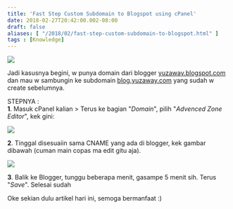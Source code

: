 ```yaml
---
title: 'Fast Step Custom Subdomain to Blogspot using cPanel'
date: 2018-02-27T20:42:00.002-08:00
draft: false
aliases: [ "/2018/02/fast-step-custom-subdomain-to-blogspot.html" ]
tags : [Knowledge]
---
```


[![](https://3.bp.blogspot.com/-f-6xpD-wILQ/WpYs0W48nBI/AAAAAAAACac/6YxS9SnPeXEIQrkI4xfjIg8psgwilDnFQCLcBGAs/s320/fastwaycustomsubdomaintoblogspot.jpg)](https://3.bp.blogspot.com/-f-6xpD-wILQ/WpYs0W48nBI/AAAAAAAACac/6YxS9SnPeXEIQrkI4xfjIg8psgwilDnFQCLcBGAs/s1600/fastwaycustomsubdomaintoblogspot.jpg)

  
Jadi kasusnya begini, w punya domain dari blogger [yuzaway.blogspot.com](http://yuzaway.blogspot.com/) dan mau w sambungin ke subdomain [blog.yuzaway.com](http://blog.yuzaway.com/) yang sudah w create sebelumnya.  
  
STEPNYA :  
**1**. Masuk cPanel kalian > Terus ke bagian "_Domain_", pilih "_Advenced Zone Editor_", kek gini:  

[![](https://2.bp.blogspot.com/--zhHZQ1om_U/WpYx1ePHPsI/AAAAAAAACas/uyBJk1zSgMM40TngiJ8Fn4lfJGX3WLHQACEwYBhgL/s640/Image%2B1.png)](https://2.bp.blogspot.com/--zhHZQ1om_U/WpYx1ePHPsI/AAAAAAAACas/uyBJk1zSgMM40TngiJ8Fn4lfJGX3WLHQACEwYBhgL/s1600/Image%2B1.png)

**2**. Tinggal disesuaiin sama CNAME yang ada di blogger, kek gambar dibawah (cuman main copas ma edit gitu aja).  

[![](https://2.bp.blogspot.com/-gBY7iin99As/WpYx32DuX7I/AAAAAAAACaw/qjT_yhgJjtUHZRWBRG-P-vLd1gXXvxFhgCEwYBhgL/s640/split.jpg)](https://2.bp.blogspot.com/-gBY7iin99As/WpYx32DuX7I/AAAAAAAACaw/qjT_yhgJjtUHZRWBRG-P-vLd1gXXvxFhgCEwYBhgL/s1600/split.jpg)

**3**. Balik ke Blogger, tunggu beberapa menit, gasampe 5 menit sih. Terus "_Save_". Selesai sudah  
  
Oke sekian dulu artikel hari ini, semoga bermanfaat :)